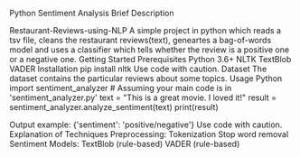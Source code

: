 Python Sentiment Analysis Brief Description

Restaurant-Reviews-using-NLP
A simple project in python which reads a tsv file, cleans the restaurant reviews(text), geneartes a bag-of-words model and uses a classifier which tells whether the review is a positive one or a negative one. Getting Started Prerequisites Python 3.6+ NLTK TextBlob VADER Installation pip install nltk Use code with caution. Dataset The dataset contains the particular reviews about some topics. Usage Python import sentiment_analyzer # Assuming your main code is in 'sentiment_analyzer.py' text = "This is a great movie. I loved it!" result = sentiment_analyzer.analyze_sentiment(text) print(result)

Output example: {'sentiment': 'positive/negative'}
Use code with caution. Explanation of Techniques Preprocessing: Tokenization Stop word removal Sentiment Models: TextBlob (rule-based) VADER (rule-based)
